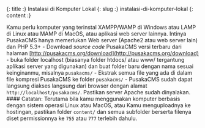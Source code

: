 {: title :} Instalasi di Komputer Lokal
{: slug :} instalasi-di-komputer-lokal
{: content :} <p>Kamu perlu komputer yang terinstal XAMPP/WAMP di Windows atau LAMP di Linux atau MAMP di MacOS, atau aplikasi web server lainnya. Intinya PusakaCMS hanya memerlukan Web server (Apache2 atau web server lain) dan PHP 5.3+ - Download *source code* PusakaCMS versi terbaru dari halaman [http://pusakacms.org/download](http://pusakacms.org/download) - buka folder localhost (biasanya folder htdocs/ atau www/ tergantung aplikasi server yang digunakan) dan buat folder baru dengan nama sesuai keinginanmu, misalnya `pusakacms/` - Ekstrak semua file yang ada di dalam file kompresi PusakaCMS ke folder `pusakacms/` - PusakaCMS sudah dapat langsung diakses langsung dari browser dengan alamat `http://localhost/pusakacms/`. Pastikan server Apache sudah dinyalakan. #### Catatan: Terutama bila kamu menggunakan komputer berbasis dengan sistem operasi Linux atau MacOS, atau Kamu menguploadnya ke hostingan, pastikan folder `content/` dan semua subfolder berserta filenya diset permissionnya ke `755` atau `777` terlebih dahulu.</p>


